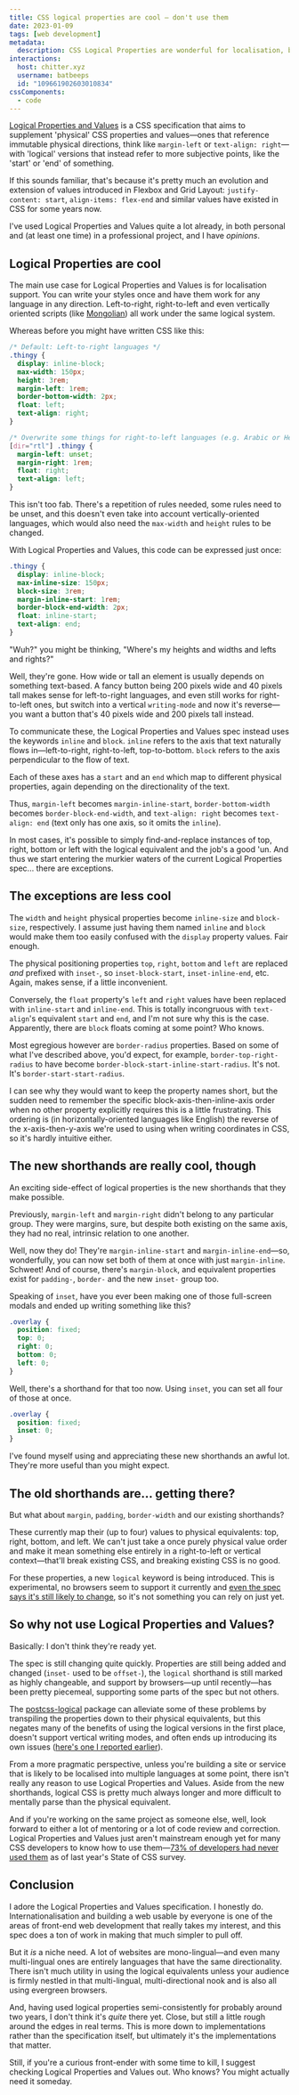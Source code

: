 ```yaml
---
title: CSS logical properties are cool — don't use them
date: 2023-01-09
tags: [web development]
metadata:
  description: CSS Logical Properties are wonderful for localisation, but they have some teething problems.
interactions:
  host: chitter.xyz
  username: batbeeps
  id: "109661902603010834"
cssComponents:
  - code
---
```


[Logical Properties and Values](https://developer.mozilla.org/en-US/docs/Web/CSS/CSS_Logical_Properties) is a CSS specification that aims to supplement 'physical' CSS properties and values—ones that reference immutable physical directions, think like `margin-left` or `text-align: right`—with 'logical' versions that instead refer to more subjective points, like the 'start' or 'end' of something.

If this sounds familiar, that's because it's pretty much an evolution and extension of values introduced in Flexbox and Grid Layout: `justify-content: start`, `align-items: flex-end` and similar values have existed in CSS for some years now.

I've used Logical Properties and Values quite a lot already, in both personal and (at least one time) in a professional project, and I have _opinions_.

## Logical Properties are cool

The main use case for Logical Properties and Values is for localisation support. You can write your styles once and have them work for any language in any direction. Left-to-right, right-to-left and even vertically oriented scripts (like [Mongolian](https://en.wikipedia.org/wiki/Mongolian_script)) all work under the same logical system.

Whereas before you might have written CSS like this:

```css
/* Default: Left-to-right languages */
.thingy {
  display: inline-block;
  max-width: 150px;
  height: 3rem;
  margin-left: 1rem;
  border-bottom-width: 2px;
  float: left;
  text-align: right;
}

/* Overwrite some things for right-to-left languages (e.g. Arabic or Hebrew) */
[dir="rtl"] .thingy {
  margin-left: unset;
  margin-right: 1rem;
  float: right;
  text-align: left;
}
```

This isn't too fab. There's a repetition of rules needed, some rules need to be unset, and this doesn't even take into account vertically-oriented languages, which would also need the `max-width` and `height` rules to be changed.

With Logical Properties and Values, this code can be expressed just once:

```css
.thingy {
  display: inline-block;
  max-inline-size: 150px;
  block-size: 3rem;
  margin-inline-start: 1rem;
  border-block-end-width: 2px;
  float: inline-start;
  text-align: end;
}
```

"Wuh?" you might be thinking, "Where's my heights and widths and lefts and rights?"

Well, they're gone. How wide or tall an element is usually depends on something text-based. A fancy button being 200 pixels wide and 40 pixels tall makes sense for left-to-right languages, and even still works for right-to-left ones, but switch into a vertical `writing-mode` and now it's reverse—you want a button that's 40 pixels wide and 200 pixels tall instead.

To communicate these, the Logical Properties and Values spec instead uses the keywords `inline` and `block`. `inline` refers to the axis that text naturally flows in—left-to-right, right-to-left, top-to-bottom. `block` refers to the axis perpendicular to the flow of text.

Each of these axes has a `start` and an `end` which map to different physical properties, again depending on the directionality of the text.

Thus, `margin-left` becomes `margin-inline-start`, `border-bottom-width` becomes `border-block-end-width`, and `text-align: right` becomes `text-align: end` (text only has one axis, so it omits the `inline`).

In most cases, it's possible to simply find-and-replace instances of top, right, bottom or left with the logical equivalent and the job's a good 'un. And thus we start entering the murkier waters of the current Logical Properties spec... there are exceptions.

## The exceptions are less cool

The `width` and `height` physical properties become `inline-size` and `block-size`, respectively. I assume just having them named `inline` and `block` would make them too easily confused with the `display` property values. Fair enough.

The physical positioning properties `top`, `right`, `bottom` and `left` are replaced _and_ prefixed with `inset-`, so `inset-block-start`, `inset-inline-end`, etc. Again, makes sense, if a little inconvenient.

Conversely, the `float` property's `left` and `right` values have been replaced with `inline-start` and `inline-end`. This is totally incongruous with `text-align`'s equivalent `start` and `end`, and I'm not sure why this is the case. Apparently, there are `block` floats coming at some point? Who knows.

Most egregious however are `border-radius` properties. Based on some of what I've described above, you'd expect, for example, `border-top-right-radius` to have become `border-block-start-inline-start-radius`. It's not. It's `border-start-start-radius`.

I can see why they would want to keep the property names short, but the sudden need to remember the specific block-axis-then-inline-axis order when no other property explicitly requires this is a little frustrating. This ordering is (in horizontally-oriented languages like English) the reverse of the x-axis-then-y-axis we're used to using when writing coordinates in CSS, so it's hardly intuitive either.

## The new shorthands are really cool, though

An exciting side-effect of logical properties is the new shorthands that they make possible.

Previously, `margin-left` and `margin-right` didn't belong to any particular group. They were margins, sure, but despite both existing on the same axis, they had no real, intrinsic relation to one another.

Well, now they do! They're `margin-inline-start` and `margin-inline-end`—so, wonderfully, you can now set both of them at once with just `margin-inline`. Schweet! And of course, there's `margin-block`, and equivalent properties exist for `padding-`, `border-` and the new `inset-` group too.

Speaking of `inset`, have you ever been making one of those full-screen modals and ended up writing something like this?

```css
.overlay {
  position: fixed;
  top: 0;
  right: 0;
  bottom: 0;
  left: 0;
}
```

Well, there's a shorthand for that too now. Using `inset`, you can set all four of those at once.

```css
.overlay {
  position: fixed;
  inset: 0;
}
```

I've found myself using and appreciating these new shorthands an awful lot. They're more useful than you might expect.

## The old shorthands are... getting there?

But what about `margin`, `padding`, `border-width` and our existing shorthands?

These currently map their (up to four) values to physical equivalents: top, right, bottom, and left. We can't just take a once purely physical value order and make it mean something else entirely in a right-to-left or vertical context—that'll break existing CSS, and breaking existing CSS is no good.

For these properties, a new `logical` keyword is being introduced. This is experimental, no browsers seem to support it currently and [even the spec says it's still likely to change](https://drafts.csswg.org/css-logical/#logical-shorthand-keyword), so it's not something you can rely on just yet.

## So why not use Logical Properties and Values?

Basically: I don't think they're ready yet.

The spec is still changing quite quickly. Properties are still being added and changed (`inset-` used to be `offset-`), the `logical` shorthand is still marked as highly changeable, and support by browsers—up until recently—has been pretty piecemeal, supporting some parts of the spec but not others.

The [postcss-logical](https://www.npmjs.com/package/postcss-logical) package can alleviate some of these problems by transpiling the properties down to their physical equivalents, but this negates many of the benefits of using the logical versions in the first place, doesn't support vertical writing modes, and often ends up introducing its own issues ([here's one I reported earlier](https://github.com/csstools/postcss-logical/issues/37)).

From a more pragmatic perspective, unless you're building a site or service that is likely to be localised into multiple languages at some point, there isn't really any reason to use Logical Properties and Values. Aside from the new shorthands, logical CSS is pretty much always longer and more difficult to mentally parse than the physical equivalent.

And if you're working on the same project as someone else, well, look forward to either a lot of mentoring or a lot of code review and correction. Logical Properties and Values just aren't mainstream enough yet for many CSS developers to know how to use them—[73% of developers had never used them](https://2022.stateofcss.com/en-US/features/layout/#logical_properties) as of last year's State of CSS survey.

## Conclusion

I adore the Logical Properties and Values specification. I honestly do. Internationalisation and building a web usable by everyone is one of the areas of front-end web development that really takes my interest, and this spec does a ton of work in making that much simpler to pull off.

But it _is_ a niche need. A lot of websites are mono-lingual—and even many multi-lingual ones are entirely languages that have the same directionality. There isn't much utility in using the logical equivalents unless your audience is firmly nestled in that multi-lingual, multi-directional nook and is also all using evergreen browsers.

And, having used logical properties semi-consistently for probably around two years, I don't think it's _quite_ there yet. Close, but still a little rough around the edges in real terms. This is more down to implementations rather than the specification itself, but ultimately it's the implementations that matter.

Still, if you're a curious front-ender with some time to kill, I suggest checking Logical Properties and Values out. Who knows? You might actually need it someday.
